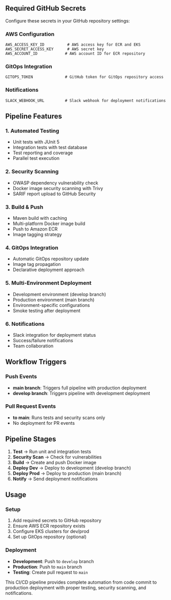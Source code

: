 ## Required GitHub Secrets

Configure these secrets in your GitHub repository settings:

### AWS Configuration
```
AWS_ACCESS_KEY_ID          # AWS access key for ECR and EKS
AWS_SECRET_ACCESS_KEY      # AWS secret key
AWS_ACCOUNT_ID            # AWS account ID for ECR repository
```

### GitOps Integration
```
GITOPS_TOKEN              # GitHub token for GitOps repository access
```

### Notifications
```
SLACK_WEBHOOK_URL         # Slack webhook for deployment notifications
```

## Pipeline Features

### 1. **Automated Testing**
- Unit tests with JUnit 5
- Integration tests with test database
- Test reporting and coverage
- Parallel test execution

### 2. **Security Scanning**
- OWASP dependency vulnerability check
- Docker image security scanning with Trivy
- SARIF report upload to GitHub Security

### 3. **Build & Push**
- Maven build with caching
- Multi-platform Docker image build
- Push to Amazon ECR
- Image tagging strategy

### 4. **GitOps Integration**
- Automatic GitOps repository update
- Image tag propagation
- Declarative deployment approach

### 5. **Multi-Environment Deployment**
- Development environment (develop branch)
- Production environment (main branch)
- Environment-specific configurations
- Smoke testing after deployment

### 6. **Notifications**
- Slack integration for deployment status
- Success/failure notifications
- Team collaboration

## Workflow Triggers

### Push Events
- **main branch**: Triggers full pipeline with production deployment
- **develop branch**: Triggers pipeline with development deployment

### Pull Request Events
- **to main**: Runs tests and security scans only
- No deployment for PR events

## Pipeline Stages

1. **Test** → Run unit and integration tests
2. **Security Scan** → Check for vulnerabilities
3. **Build** → Create and push Docker image
4. **Deploy Dev** → Deploy to development (develop branch)
5. **Deploy Prod** → Deploy to production (main branch)
6. **Notify** → Send deployment notifications

## Usage

### Setup
1. Add required secrets to GitHub repository
2. Ensure AWS ECR repository exists
3. Configure EKS clusters for dev/prod
4. Set up GitOps repository (optional)

### Deployment
- **Development**: Push to `develop` branch
- **Production**: Push to `main` branch
- **Testing**: Create pull request to `main`

This CI/CD pipeline provides complete automation from code commit to production deployment with proper testing, security scanning, and notifications.
